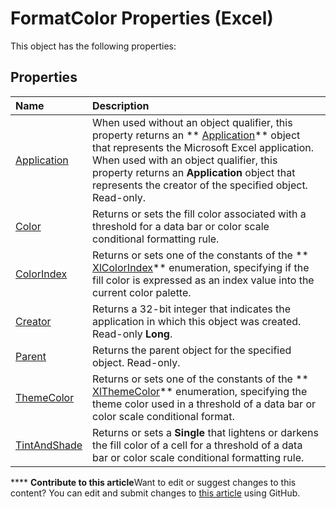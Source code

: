 
# FormatColor Properties (Excel)
This object has the following properties:

## Properties



|**Name**|**Description**|
|:-----|:-----|
| [Application](e18c38ac-4d08-3350-6ba7-62d959d1c31a.md)|When used without an object qualifier, this property returns an  ** [Application](19b73597-5cf9-4f56-8227-b5211f657f6f.md)** object that represents the Microsoft Excel application. When used with an object qualifier, this property returns an **Application** object that represents the creator of the specified object. Read-only.|
| [Color](c084cdbc-068c-bd0c-2f35-987964286be2.md)|Returns or sets the fill color associated with a threshold for a data bar or color scale conditional formatting rule.|
| [ColorIndex](ac930c75-5440-9a0b-8ef8-b14bc7a8d597.md)|Returns or sets one of the constants of the  ** [XlColorIndex](b925578b-d654-61fa-03fa-67631ea8c5d1.md)** enumeration, specifying if the fill color is expressed as an index value into the current color palette.|
| [Creator](8167e66c-152d-efd7-9b8a-d98f11d4ce8c.md)|Returns a 32-bit integer that indicates the application in which this object was created. Read-only  **Long**.|
| [Parent](fae66f99-e47c-fda8-a542-8a6e3ec584f4.md)|Returns the parent object for the specified object. Read-only.|
| [ThemeColor](5e4750b3-14a3-ca31-ef61-1be32be3ef38.md)|Returns or sets one of the constants of the  ** [XlThemeColor](d19cf07f-83df-8a95-7521-756513a81372.md)** enumeration, specifying the theme color used in a threshold of a data bar or color scale conditional format.|
| [TintAndShade](540f55af-1bb2-e193-18d6-1821426cdf1f.md)|Returns or sets a  **Single** that lightens or darkens the fill color of a cell for a threshold of a data bar or color scale conditional formatting rule.|

****   **Contribute to this article**Want to edit or suggest changes to this content? You can edit and submit changes to  [this article](https://github.com/jhershey00/VBA_Excel_Test/OpenXMLCon/articles/b6f858db-98d2-4ce1-ab99-103dd0c30c3b.md) using GitHub.

